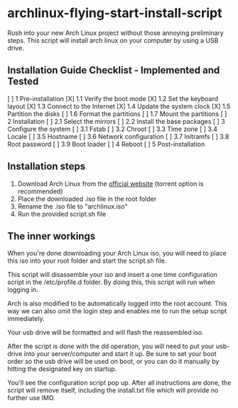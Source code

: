 # archlinux-flying-start-install-script
Rush into your new Arch Linux project without those annoying preliminary steps.
This script will install arch linux on your computer by using a USB drive.

## Installation Guide Checklist - Implemented and Tested
[ ] 1 Pre-installation
[X] 1.1 Verify the boot mode
[X] 1.2 Set the keyboard layout
[X] 1.3 Connect to the Internet
[X] 1.4 Update the system clock
[X] 1.5 Partition the disks
[ ] 1.6 Format the partitions
[ ] 1.7 Mount the partitions
[ ] 2 Installation
[ ] 2.1 Select the mirrors
[ ] 2.2 Install the base packages
[ ] 3 Configure the system
[ ] 3.1 Fstab
[ ] 3.2 Chroot
[ ] 3.3 Time zone
[ ] 3.4 Locale
[ ] 3.5 Hostname
[ ] 3.6 Network configuration
[ ] 3.7 Initramfs
[ ] 3.8 Root password
[ ] 3.9 Boot loader
[ ] 4 Reboot
[ ] 5 Post-installation

## Installation steps
1. Download Arch Linux from the [official website](https://www.archlinux.org/download/)
(torrent option is recommended)
2. Place the downloaded .iso file in the root folder
3. Rename the .iso file to "archlinux.iso"
4. Run the provided script.sh file

## The inner workings
When you're done downloading your Arch Linux iso, you will need to place this iso into your root folder and start the script.sh file.

This script will disassemble your iso and insert a one time configuration script in the /etc/profile.d folder.
By doing this, this script will run when logging in.

Arch is also modified to be automatically logged into the root account. This way we can also omit the login step and enables me to run the setup script immediately.

Your usb drive will be formatted and will flash the reassembled iso.

After the script is done with the dd operation, you will need to put your usb-drive into your server/computer and start it up.
Be sure to set your boot order so the usb drive will be used on boot, or you can do it manually by hitting the designated key on startup.

You'll see the configuration script pop up. After all instructions are done, the script will remove itself, including the install.txt file which will provide no further use IMO.

